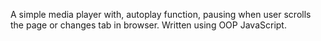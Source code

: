 A simple media player with, autoplay function, pausing when user scrolls the page or changes tab in browser.
Written using OOP JavaScript.
